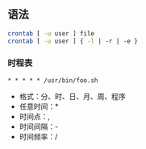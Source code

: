## 语法

```sh
crontab [ -u user ] file
crontab [ -u user ] { -l | -r | -e }
```

### 时程表

```
* * * * * /usr/bin/foo.sh
```

- 格式：分、时、日、月、周、程序
- 任意时间：*
- 时间点：,
- 时间间隔：-
- 时间频率：/